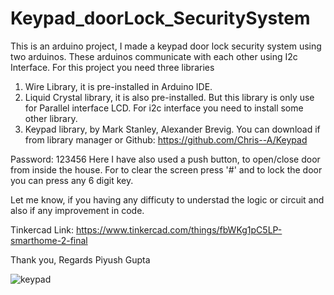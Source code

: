 # Keypad_doorLock_SecuritySystem
This is an arduino project, I made a keypad door lock security system using two arduinos. These arduinos communicate with each other using I2c Interface. 
For this project you need three libraries
1. Wire Library, it is pre-installed in Arduino IDE. 
2. Liquid Crystal library, it is also pre-installed. But this library is only use for Parallel interface LCD. For i2c interface you need to install some other library. 
3. Keypad library, by Mark Stanley, Alexander Brevig. You can download if from library manager or Github: https://github.com/Chris--A/Keypad

Password: 123456
Here I have also used a push button, to open/close door from inside the house. 
For to clear the screen press '#'
and to lock the door you can press any 6 digit key. 

Let me know, if you having any difficuty to understad the logic or circuit and also if any improvement in code. 

Tinkercad Link: https://www.tinkercad.com/things/fbWKg1pC5LP-smarthome-2-final

Thank you, 
Regards 
Piyush Gupta


![keypad](https://user-images.githubusercontent.com/60108793/111060064-4d46b980-84c0-11eb-8123-d66fa390b94c.PNG)
